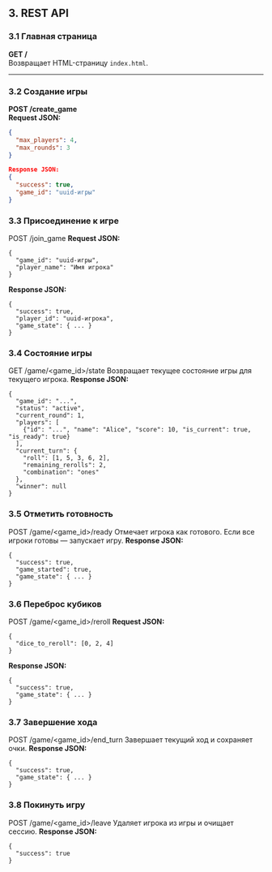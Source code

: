 ## 3. REST API

### 3.1 Главная страница
**GET /**  
Возвращает HTML-страницу `index.html`.

---

### 3.2 Создание игры
**POST /create_game**  
**Request JSON:**  
```json
{
  "max_players": 4,
  "max_rounds": 3
}

Response JSON:
{
  "success": true,
  "game_id": "uuid-игры"
}
```
### 3.3 Присоединение к игре

POST /join_game
**Request JSON:**
```
{
  "game_id": "uuid-игры",
  "player_name": "Имя игрока"
}
```

**Response JSON:**
```
{
  "success": true,
  "player_id": "uuid-игрока",
  "game_state": { ... }
}
```
### 3.4 Состояние игры

GET /game/<game_id>/state
Возвращает текущее состояние игры для текущего игрока.
**Response JSON:**
```
{
  "game_id": "...",
  "status": "active",
  "current_round": 1,
  "players": [
    {"id": "...", "name": "Alice", "score": 10, "is_current": true, "is_ready": true}
  ],
  "current_turn": {
    "roll": [1, 5, 3, 6, 2],
    "remaining_rerolls": 2,
    "combination": "ones"
  },
  "winner": null
}
```
### 3.5 Отметить готовность

POST /game/<game_id>/ready
Отмечает игрока как готового. Если все игроки готовы — запускает игру.
**Response JSON:**
```
{
  "success": true,
  "game_started": true,
  "game_state": { ... }
}
```
### 3.6 Переброс кубиков

POST /game/<game_id>/reroll
**Request JSON:**
```
{
  "dice_to_reroll": [0, 2, 4]
}
```

**Response JSON:**
```
{
  "success": true,
  "game_state": { ... }
}
```
### 3.7 Завершение хода

POST /game/<game_id>/end_turn
Завершает текущий ход и сохраняет очки.
**Response JSON:**
```
{
  "success": true,
  "game_state": { ... }
}
```
### 3.8 Покинуть игру

POST /game/<game_id>/leave
Удаляет игрока из игры и очищает сессию.
**Response JSON:**
```
{
  "success": true
}
```